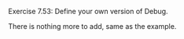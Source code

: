 Exercise 7.53: Define your own version of Debug.

There is nothing more to add, same as the example.
